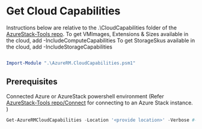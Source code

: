 # Get Cloud Capabilities

Instructions below are relative to the .\CloudCapabilities folder of the [AzureStack-Tools repo](..).
To get VMImages, Extensions & Sizes available in the cloud, add -IncludeComputeCapabilities
To get StorageSkus available in the cloud, add -IncludeStorageCapabilities

```powershell

Import-Module ".\AzureRM.CloudCapabilities.psm1"
```

## Prerequisites

 Connected Azure or AzureStack powershell environment (Refer [AzureStack-Tools repo/Connect](../Connect) for connecting to an Azure Stack instance. )

```powershell
Get-AzureRMCloudCapabilities -Location '<provide location>' -Verbose #-IncludeComputeCapabilities -IncludeStorageCapabilities
```
